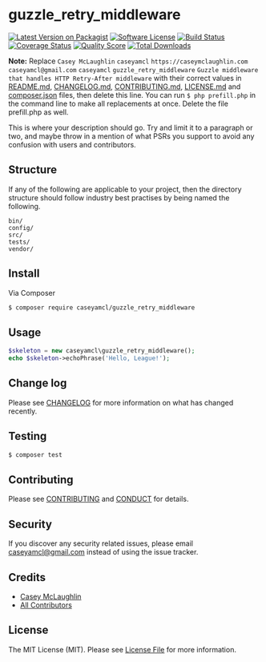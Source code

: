 # guzzle_retry_middleware

[![Latest Version on Packagist][ico-version]][link-packagist]
[![Software License][ico-license]](LICENSE.md)
[![Build Status][ico-travis]][link-travis]
[![Coverage Status][ico-scrutinizer]][link-scrutinizer]
[![Quality Score][ico-code-quality]][link-code-quality]
[![Total Downloads][ico-downloads]][link-downloads]

**Note:** Replace ```Casey McLaughlin``` ```caseyamcl``` ```https://caseymclaughlin.com``` ```caseyamcl@gmail.com``` ```caseyamcl``` ```guzzle_retry_middleware``` ```Guzzle middleware that handles HTTP Retry-After middleware``` with their correct values in [README.md](README.md), [CHANGELOG.md](CHANGELOG.md), [CONTRIBUTING.md](CONTRIBUTING.md), [LICENSE.md](LICENSE.md) and [composer.json](composer.json) files, then delete this line. You can run `$ php prefill.php` in the command line to make all replacements at once. Delete the file prefill.php as well.

This is where your description should go. Try and limit it to a paragraph or two, and maybe throw in a mention of what
PSRs you support to avoid any confusion with users and contributors.

## Structure

If any of the following are applicable to your project, then the directory structure should follow industry best practises by being named the following.

```
bin/        
config/
src/
tests/
vendor/
```


## Install

Via Composer

``` bash
$ composer require caseyamcl/guzzle_retry_middleware
```

## Usage

``` php
$skeleton = new caseyamcl\guzzle_retry_middleware();
echo $skeleton->echoPhrase('Hello, League!');
```

## Change log

Please see [CHANGELOG](CHANGELOG.md) for more information on what has changed recently.

## Testing

``` bash
$ composer test
```

## Contributing

Please see [CONTRIBUTING](CONTRIBUTING.md) and [CONDUCT](CONDUCT.md) for details.

## Security

If you discover any security related issues, please email caseyamcl@gmail.com instead of using the issue tracker.

## Credits

- [Casey McLaughlin][link-author]
- [All Contributors][link-contributors]

## License

The MIT License (MIT). Please see [License File](LICENSE.md) for more information.

[ico-version]: https://img.shields.io/packagist/v/caseyamcl/guzzle_retry_middleware.svg?style=flat-square
[ico-license]: https://img.shields.io/badge/license-MIT-brightgreen.svg?style=flat-square
[ico-travis]: https://img.shields.io/travis/caseyamcl/guzzle_retry_middleware/master.svg?style=flat-square
[ico-scrutinizer]: https://img.shields.io/scrutinizer/coverage/g/caseyamcl/guzzle_retry_middleware.svg?style=flat-square
[ico-code-quality]: https://img.shields.io/scrutinizer/g/caseyamcl/guzzle_retry_middleware.svg?style=flat-square
[ico-downloads]: https://img.shields.io/packagist/dt/caseyamcl/guzzle_retry_middleware.svg?style=flat-square

[link-packagist]: https://packagist.org/packages/caseyamcl/guzzle_retry_middleware
[link-travis]: https://travis-ci.org/caseyamcl/guzzle_retry_middleware
[link-scrutinizer]: https://scrutinizer-ci.com/g/caseyamcl/guzzle_retry_middleware/code-structure
[link-code-quality]: https://scrutinizer-ci.com/g/caseyamcl/guzzle_retry_middleware
[link-downloads]: https://packagist.org/packages/caseyamcl/guzzle_retry_middleware
[link-author]: https://github.com/caseyamcl
[link-contributors]: ../../contributors
